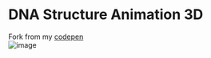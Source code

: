# DNA Structure Animation 3D
   
Fork from my [codepen](https://codepen.io/dilums/pen/pooQZrg)  
![image](https://res.cloudinary.com/ds574fco0/image/upload/v1679144501/github/dna-structure_cphtl1.png)